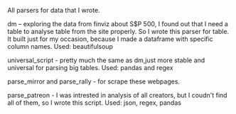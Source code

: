 All parsers for data that I wrote.

dm – exploring the data from finviz about S$P 500, I found out that I need a table to analyse table from the site properly. So I wrote this parser for table. It built just for my occasion, because I made a dataframe with specific column names. Used: beautifulsoup

universal_script - pretty much the same as dm,just more stable and universal for parsing big tables. Used: pandas and regex

parse_mirror and parse_rally - for scrape these webpages.

parse_patreon - I was intrested in analysis of all creators, but I coudn't find all of them, so I wrote this script. Used: json, regex, pandas
